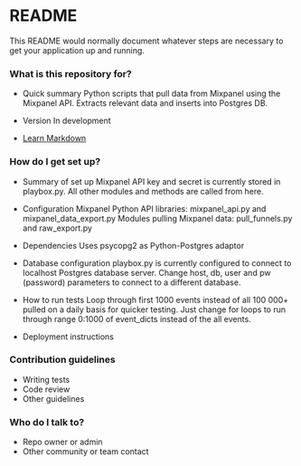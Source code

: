 # README #

This README would normally document whatever steps are necessary to get your application up and running.

### What is this repository for? ###

* Quick summary
Python scripts that pull data from Mixpanel using the Mixpanel API. Extracts relevant data and inserts into Postgres DB.

* Version
In development

* [Learn Markdown](https://bitbucket.org/tutorials/markdowndemo)

### How do I get set up? ###

* Summary of set up
Mixpanel API key and secret is currently stored in playbox.py. All other modules and methods are called from here.

* Configuration
Mixpanel Python API libraries: mixpanel_api.py and mixpanel_data_export.py
Modules pulling Mixpanel data: pull_funnels.py and raw_export.py

* Dependencies
Uses psycopg2 as Python-Postgres adaptor

* Database configuration
playbox.py is currently configured to connect to localhost Postgres database server. Change host, db, user and pw (password) parameters to connect to a different database. 

* How to run tests
Loop through first 1000 events instead of all 100 000+ pulled on a daily basis for quicker testing. Just change for loops to run through range 0:1000 of event_dicts instead of the all events.

* Deployment instructions

### Contribution guidelines ###

* Writing tests
* Code review
* Other guidelines

### Who do I talk to? ###

* Repo owner or admin
* Other community or team contact
